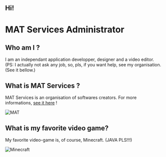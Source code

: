 ## Hi!

# MAT Services Administrator

## Who am I ?
I am an independant application developper, designer and a video editor.
(PS: I actually not ask any job, so, pls, if you want help, see my organisation. (See it bellow.)

## What is MAT Services ?
MAT Services is an organisation of softwares creators.
For more informations, [see it here](https://github.com/MAT-Services-ORG) !

![MAT](https://mat-services-org.github.io/.github/ezgif-72b87ad6c0c910.gif)

## What is my favorite video game?
My favorite video-game is, of course, Minecraft. (JAVA PLS!!!) 

![Minecraft](https://mat-services-org.github.io/.github/cube.gif)

<!--
**MAT-services/.github** is a ✨ _special_ ✨ repository because its `profile/README.md` (this file) appears on your GitHub profile.

Here are some ideas to get you started:

- 🔭 I’m currently working on ...
- 🌱 I’m currently learning ...
- 👯 I’m looking to collaborate on ...
- 🤔 I’m looking for help with ...
- 💬 Ask me about ...
- 📫 How to reach me: ...
- 😄 Pronouns: ...
- ⚡ Fun fact: ...
-->
